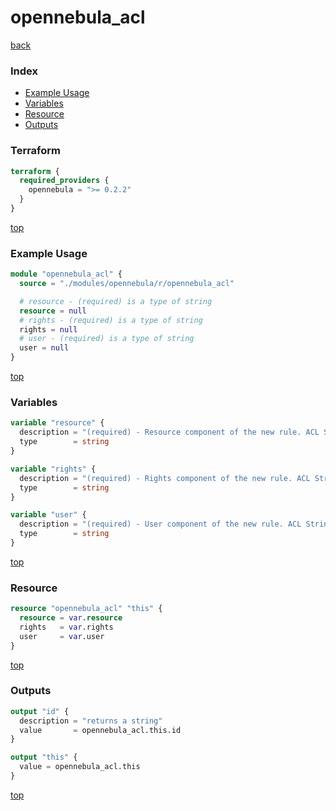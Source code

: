 # opennebula_acl

[back](../opennebula.md)

### Index

- [Example Usage](#example-usage)
- [Variables](#variables)
- [Resource](#resource)
- [Outputs](#outputs)

### Terraform

```terraform
terraform {
  required_providers {
    opennebula = ">= 0.2.2"
  }
}
```

[top](#index)

### Example Usage

```terraform
module "opennebula_acl" {
  source = "./modules/opennebula/r/opennebula_acl"

  # resource - (required) is a type of string
  resource = null
  # rights - (required) is a type of string
  rights = null
  # user - (required) is a type of string
  user = null
}
```

[top](#index)

### Variables

```terraform
variable "resource" {
  description = "(required) - Resource component of the new rule. ACL String Syntax is expected."
  type        = string
}

variable "rights" {
  description = "(required) - Rights component of the new rule. ACL String Syntax is expected."
  type        = string
}

variable "user" {
  description = "(required) - User component of the new rule. ACL String Syntax is expected."
  type        = string
}
```

[top](#index)

### Resource

```terraform
resource "opennebula_acl" "this" {
  resource = var.resource
  rights   = var.rights
  user     = var.user
}
```

[top](#index)

### Outputs

```terraform
output "id" {
  description = "returns a string"
  value       = opennebula_acl.this.id
}

output "this" {
  value = opennebula_acl.this
}
```

[top](#index)